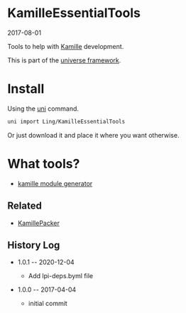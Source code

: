KamilleEssentialTools
===========
2017-08-01



Tools to help with [Kamille](https://github.com/lingtalfi/Kamille) development.


This is part of the [universe framework](https://github.com/karayabin/universe-snapshot).


Install
==========
Using the [uni](https://github.com/lingtalfi/universe-naive-importer) command.
```bash
uni import Ling/KamilleEssentialTools
```

Or just download it and place it where you want otherwise.


What tools?
==========

- [kamille module generator](https://github.com/lingtalfi/KamilleEssentialTools/blob/master/doc/module-generator.md)






Related
------------------
- [KamillePacker](https://github.com/lingtalfi/KamillePacker)



History Log
------------------

- 1.0.1 -- 2020-12-04

    - Add lpi-deps.byml file

- 1.0.0 -- 2017-04-04

    - initial commit